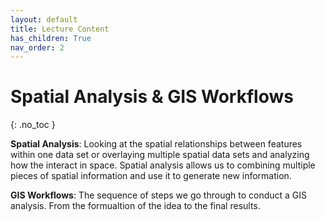 ```yaml
---
layout: default
title: Lecture Content
has_children: True
nav_order: 2
---
```


# Spatial Analysis & GIS Workflows
{: .no_toc }

<!-- Topics Covered: -->



**Spatial Analysis**: Looking at the spatial relationships between features within one data set or overlaying multiple spatial data sets and analyzing how the interact in space.  Spatial analysis allows us to combining multiple pieces of spatial information and use it to generate new information.

**GIS Workflows**: The sequence of steps we go through to conduct a GIS analysis.  From the formualtion of the idea to the final results.

<!-- **Spatial Inference**: Using spatial information and relationships to draw conclusions

**Spatial Sampling**: Exploiting Tobler's First Law of Geography to collect representative samples.

**Guest Speaker**: Thursday March 10th!
 -->
